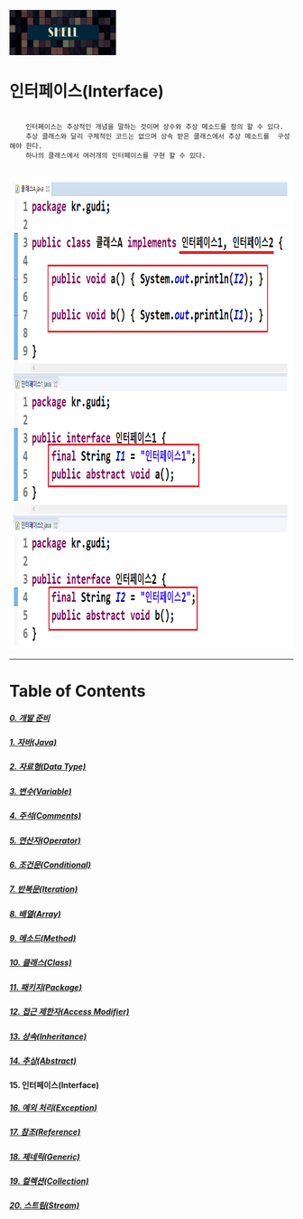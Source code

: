 <img src="../../../images/Untitled-1.jpg" width="189" height="80"></img>

# 인터페이스(Interface)
<pre>
  <code>
	인터페이스는 추상적인 개념을 말하는 것이며 상수와 추상 메소드를 정의 할 수 있다.
	추상 클래스와 달리 구체적인 코드는 없으며 상속 받은 클래스에서 추상 메소드를  구성해야 한다.
	하나의 클래스에서 여러개의 인터페이스를 구현 할 수 있다.
  </code>
</pre>
<img src="../../../images/Interface.png" width="865" height="837"></img>


----
# Table of Contents
##### [0. 개발 준비](../../../../../../)
##### [1. 자바(Java)](../java)
##### [2. 자료형(Data Type)](../datatype)
##### [3. 변수(Variable)](../variable)
##### [4. 주석(Comments)](../comments)
##### [5. 연산자(Operator)](../operator)
##### [6. 조건문(Conditional)](../conditional)
##### [7. 반복문(Iteration)](../iteration)
##### [8. 배열(Array)](../array)
##### [9. 메소드(Method)](../method)
##### [10. 클래스(Class)](../classes)
##### [11. 패키지(Package)](../packages)
##### [12. 접근 제한자(Access Modifier)](../accessmodifier)
##### [13. 상속(Inheritance)](../inheritance)
##### [14. 추상(Abstract)](../abstracts)
#### 15. 인터페이스(Interface)
##### [16. 예외 처리(Exception)](../exceptions)
##### [17. 참조(Reference)](../references)
##### [18. 제네릭(Generic)](../generics)
##### [19. 컬렉션(Collection)](../collections)
##### [20. 스트림(Stream)](../streams)

